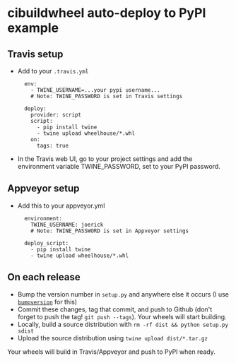 cibuildwheel auto-deploy to PyPI example
========================================

Travis setup
------------

- Add to your `.travis.yml`

        env:
          - TWINE_USERNAME=...your pypi username...
          # Note: TWINE_PASSWORD is set in Travis settings

        deploy:
          provider: script
          script:
            - pip install twine
            - twine upload wheelhouse/*.whl
          on:
            tags: true

- In the Travis web UI, go to your project settings and add the environment variable TWINE_PASSWORD, set to your PyPI password.

Appveyor setup
--------------

- Add this to your appveyor.yml

		environment:
		  TWINE_USERNAME: joerick
		  # Note: TWINE_PASSWORD is set in Appveyor settings
		
		deploy_script:
		  - pip install twine
		  - twine upload wheelhouse/*.whl

On each release
---------------

- Bump the version number in `setup.py` and anywhere else it occurs (I use [`bumpversion`](https://github.com/peritus/bumpversion) for this)
- Commit these changes, tag that commit, and push to Github (don't forget to push the tag! `git push --tags`). Your wheels will start building.
- Locally, build a source distribution with `rm -rf dist && python setup.py sdist`
- Upload the source distribution using `twine upload dist/*.tar.gz`

Your wheels will build in Travis/Appveyor and push to PyPI when ready.
